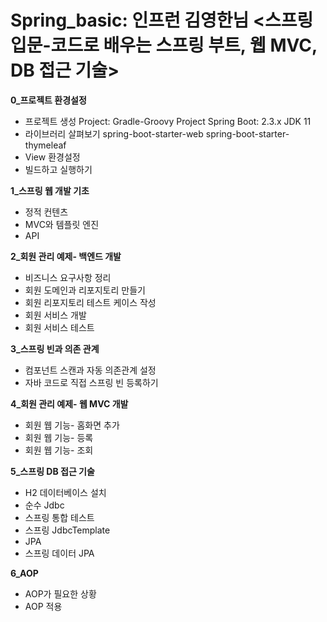 # Spring_basic: 인프런 김영한님 <스프링 입문-코드로 배우는 스프링 부트, 웹 MVC, DB 접근 기술>
**0_프로젝트 환경설정**
  - 프로젝트 생성
    Project: Gradle-Groovy Project
    Spring Boot: 2.3.x
    JDK 11
  - 라이브러리 살펴보기
    spring-boot-starter-web
    spring-boot-starter-thymeleaf
  - View 환경설정
  - 빌드하고 실행하기

**1_스프링 웹 개발 기초**
  - 정적 컨텐츠
  - MVC와 템플릿 엔진
  - API

**2_회원 관리 예제- 백엔드 개발**
  - 비즈니스 요구사항 정리
  - 회원 도메인과 리포지토리 만들기
  - 회원 리포지토리 테스트 케이스 작성
  - 회원 서비스 개발
  - 회원 서비스 테스트

**3_스프링 빈과 의존 관계**
  - 컴포넌트 스캔과 자동 의존관계 설정
  - 자바 코드로 직접 스프링 빈 등록하기

**4_회원 관리 예제- 웹 MVC 개발**
  - 회원 웹 기능- 홈화면 추가
  - 회원 웹 기능- 등록
  - 회원 웹 기능- 조회

**5_스프링 DB 접근 기술**
  - H2 데이터베이스 설치
  - 순수 Jdbc
  - 스프링 통합 테스트
  - 스프링 JdbcTemplate
  - JPA
  - 스프링 데이터 JPA

**6_AOP**
  - AOP가 필요한 상황
  - AOP 적용
